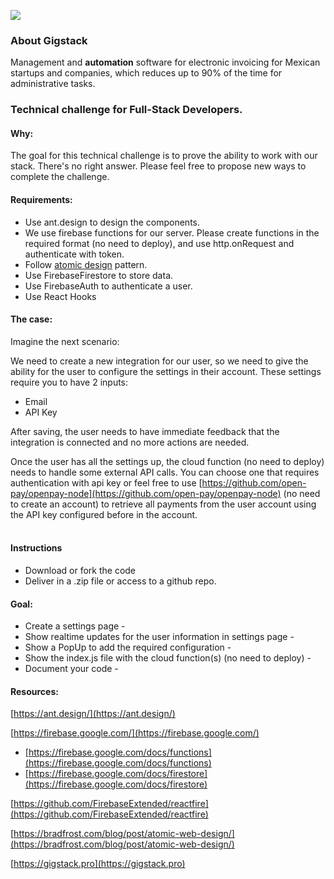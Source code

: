 ![](https://33333.cdn.cke-cs.com/kSW7V9NHUXugvhoQeFaf/animations/0db8b78e49d9ef8751f945bfdc73352abfc3370e1a06346d.gif)

### About Gigstack

Management and **automation** software for electronic invoicing for Mexican startups and companies, which reduces up to 90% of the time for administrative tasks.

### Technical challenge for Full-Stack Developers.

#### Why:

The goal for this technical challenge is to prove the ability to work with our stack. There's no right answer. Please feel free to propose new ways to complete the challenge.

#### Requirements:

*   Use ant.design to design the components.
*   We use firebase functions for our server. Please create functions in the required format (no need to deploy), and use http.onRequest and authenticate with token.
*   Follow [atomic design](https://bradfrost.com/blog/post/atomic-web-design/) pattern.
*   Use FirebaseFirestore to store data.
*   Use FirebaseAuth to authenticate a user.
*   Use React Hooks

#### The case:

Imagine the next scenario:

We need to create a new integration for our user, so we need to give the ability for the user to configure the settings in their account. These settings require you to have 2 inputs:

*   Email
*   API Key

After saving, the user needs to have immediate feedback that the integration is connected and no more actions are needed.

Once the user has all the settings up, the cloud function (no need to deploy) needs to handle some external API calls. You can choose one that requires authentication with api key or feel free to use [https://github.com/open-pay/openpay-node](https://github.com/open-pay/openpay-node) (no need to create an account) to retrieve all payments from the user account using the API key configured before in the account.  
 

#### Instructions

*   Download or fork the code
*   Deliver in a .zip file or access to a github repo.

#### Goal:

*   Create a settings page - 
*   Show realtime updates for the user information in settings page - 
*   Show a PopUp to add the required configuration - 
*   Show the index.js file with the cloud function(s) (no need to deploy) -
*   Document your code -

#### Resources:

[https://ant.design/](https://ant.design/)

[https://firebase.google.com/](https://firebase.google.com/)

*   [https://firebase.google.com/docs/functions](https://firebase.google.com/docs/functions)
*   [https://firebase.google.com/docs/firestore](https://firebase.google.com/docs/firestore)

[https://github.com/FirebaseExtended/reactfire](https://github.com/FirebaseExtended/reactfire)

[https://bradfrost.com/blog/post/atomic-web-design/](https://bradfrost.com/blog/post/atomic-web-design/)

[https://gigstack.pro](https://gigstack.pro)
